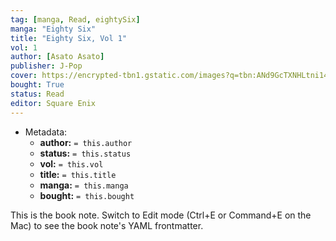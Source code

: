 ```yaml
---
tag: [manga, Read, eightySix]
manga: "Eighty Six"
title: "Eighty Six, Vol 1"
vol: 1
author: [Asato Asato]
publisher: J-Pop
cover: https://encrypted-tbn1.gstatic.com/images?q=tbn:ANd9GcTXNHLtni14AWq1l-P_0V4NFejsabNj_Bv61MgsK2wfiGsFeoue
bought: True
status: Read
editor: Square Enix
---
```


- Metadata:
    - **author:** `= this.author`
    - **status:** `= this.status`
    - **vol:** `= this.vol`
    - **title:** `= this.title`
    - **manga:** `= this.manga`
    - **bought:** `= this.bought`

This is the book note. Switch to Edit mode (Ctrl+E or Command+E on the Mac) to see the book note's YAML frontmatter.